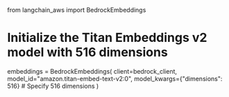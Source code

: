 from langchain_aws import BedrockEmbeddings

# Initialize the Titan Embeddings v2 model with 516 dimensions
embeddings = BedrockEmbeddings(
    client=bedrock_client,
    model_id="amazon.titan-embed-text-v2:0",
    model_kwargs={"dimensions": 516}  # Specify 516 dimensions
)